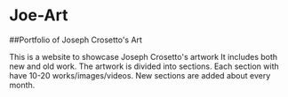 # Joe-Art
##Portfolio of Joseph Crosetto's Art

This is a website to showcase Joseph Crosetto's artwork
It includes both new and old work.
The artwork is divided into sections. Each section with have 10-20 works/images/videos.
New sections are added about every month.
